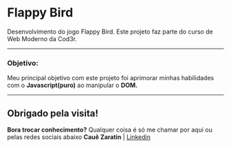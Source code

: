 # Flappy Bird 

Desenvolvimento do jogo Flappy Bird.
Este projeto faz parte do curso de Web Moderno da Cod3r.

---

### Objetivo:
Meu principal objetivo com este projeto foi aprimorar minhas habilidades com o **Javascript(puro)** ao manipular o **DOM.**

---

## Obrigado pela visita!

**Bora trocar conhecimento?** Qualquer coisa é só me chamar por aqui ou pelas redes sociais abaixo
**Cauê Zaratin** | [Linkedin](https://www.linkedin.com/in/cauezaratin/)
